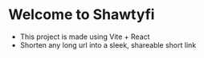# Welcome to Shawtyfi

- This project is made using Vite + React
- Shorten any long url into a sleek, shareable short link